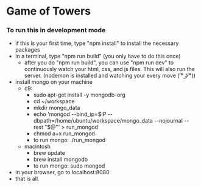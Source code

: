 # Game of Towers

### To run this in development mode
* if this is your first time, type "npm install" to install the necessary packages
* in a terminal, type "npm run build" (you only have to do this once)
	* after you do "npm run build", you can use "npm run dev" to continuously watch your html, css, and js files. This will also run the server. (nodemon is installed and watching your every move ( ͡° ͜ʖ ͡°))
* install mongo on your machine
	* c9: 
		* sudo apt-get install -y mongodb-org
		* cd ~/workspace
		* mkdir mongo_data
		* echo 'mongod --bind_ip=$IP --dbpath=/home/ubuntu/workspace/mongo_data --nojournal --rest "$@"' > run_mongod
		* chmod a+x run_mongod
		* to run mongo: ./run_mongod
	* macintosh
		* brew update
		* brew install mongodb
		* to run mongo: sudo mongod
* in your browser, go to localhost:8080
* that is all.

